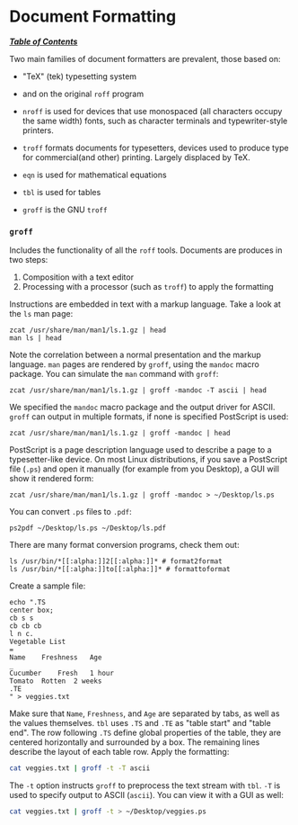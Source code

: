 # Document Formatting

[***Table of Contents***](/README.md)

Two main families of document formatters are prevalent, those based on:
- "TeX" (tek) typesetting system
- and on the original `roff` program

- `nroff` is used for devices that use monospaced (all characters occupy the
  same width) fonts, such as character terminals and typewriter-style printers.
- `troff` formats documents for typesetters, devices used to produce type for
  commercial(and other) printing. Largely displaced by TeX.
- `eqn` is used for mathematical equations
- `tbl` is used for tables
- `groff` is the GNU `troff`

### `groff`

Includes the functionality of all the `roff` tools. Documents are produces in
two steps:
1. Composition with a text editor
1. Processing with a processor (such as `troff`) to apply the formatting

Instructions are embedded in text with a markup language. Take a look at the
`ls` man page:

    zcat /usr/share/man/man1/ls.1.gz | head
    man ls | head

Note the correlation between a normal presentation and the markup language.
`man` pages are rendered by `groff`, using the `mandoc` macro package. You can
simulate the `man` command with `groff`:

    zcat /usr/share/man/man1/ls.1.gz | groff -mandoc -T ascii | head

We specified the `mandoc` macro package and the output driver for ASCII.
`groff` can output in multiple formats, if none is specified PostScript is
used:

    zcat /usr/share/man/man1/ls.1.gz | groff -mandoc | head

PostScript is a page description language used to describe a page to a
typesetter-like device. On most Linux distributions, if you save a PostScript
file (`.ps`) and open it manually (for example from you Desktop), a GUI will
show it rendered form:

    zcat /usr/share/man/man1/ls.1.gz | groff -mandoc > ~/Desktop/ls.ps

You can convert `.ps` files to `.pdf`:

    ps2pdf ~/Desktop/ls.ps ~/Desktop/ls.pdf

There are many format conversion programs, check them out:

    ls /usr/bin/*[[:alpha:]]2[[:alpha:]]* # format2format
    ls /usr/bin/*[[:alpha:]]to[[:alpha:]]* # formattoformat

Create a sample file:

```
echo ".TS
center box;
cb s s
cb cb cb
l n c.
Vegetable List 
=
Name	Freshness	Age
_
Cucumber	Fresh	1 hour
Tomato	Rotten	2 weeks
.TE
" > veggies.txt
```

Make sure that `Name`, `Freshness`, and `Age` are separated by tabs, as well as
the values themselves. `tbl` uses `.TS` and `.TE` as "table start" and "table
end". The row following `.TS` define global properties of the table, they are
centered horizontally and surrounded by a box. The remaining lines describe the
layout of each table row. Apply the formatting:

```bash
cat veggies.txt | groff -t -T ascii
```

The `-t` option instructs `groff` to preprocess the text stream with `tbl`.
`-T` is used to specify output to ASCII (`ascii`). You can view it with a GUI
as well:

```bash
cat veggies.txt | groff -t > ~/Desktop/veggies.ps
```
